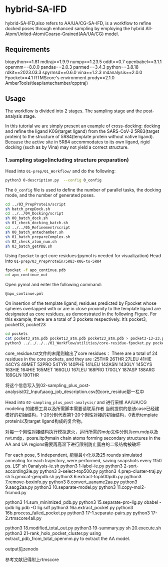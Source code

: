 # hybrid-SA-IFD

hybrid-SA-IFD,also refers to AA/UA/CG-SA-IFD, is a workflow to refine docked poses through enhanced sampling by employing the hybrid All-Atom/United-Atom/Coarse-Grained(AA/UA/CG) model. 

## Requirements
biopython==1.81
mdtraj==1.9.9
numpy==1.23.5
oddt==0.7
openbabel==3.1.1
openmm==8.0.0
pandas==2.0.3
parmed==3.4.3
python==3.8.18
rdkit==2023.03.3
spyrmsd==0.6.0
vina==1.2.3
mdanalysis==2.0.0
Fpocket==4.1
RTMScore's environment
prody==2.1.0
AmberTools(tleap/antechamber/cpptraj)

## Usage
The workflow is divided into 2 stages. The sampling stage and the post-analysis stage.

In this tutorial we are simply present an example of cross-docking: docking and refine the ligand K0G(target ligand) from the SARS-CoV-2 5R83(target protein) to the structure of 5R84(template protein without native ligand). Because the active site in 5R84 accommodates to its own ligand, rigid docking (such as by Vina) may not yield a correct structure.

### 1.sampling stage(including structure preparation)
Head into `01-prep/01_Workflow/` and do the following:
```bash
python3 0-description.py  --config 0_config
```
The `0_config` file is used to define the number of parallel tasks, the docking mode, and the number of generated poses.
```bash
cd ../03_PrepProtein/script
sh batch_prepDock.sh
cd ../../04_Docking/script
sh 00_batch_dock.sh
sh 01_check_docking_batch.sh
cd ../../05_Refinement/script
sh 00_batch_antechamber.sh
sh 01_batch_prepareComplex.sh
sh 02_check_atom_num.sh
sh 03_batch_getPDB.sh
```
Using `Fpocket` to get core residues:(pymol is needed for visualization)
Head into `01-prep/03_PrepProtein/5R83-K0G-to-5R84`
```bash
fpocket -f apo_continue.pdb
cd apo_continue_out
```
Open pymol and enter the following command:
```bash
@apo_continue.pml
```
On insertion of the template ligand, residues predicted by Fpocket whose spheres overlapped with or are in close proximity to the template ligand are designated as core residues, as demonstrated in the following Figure. For this example, there are a total of 3 pockets respectively. It’s pocket3, pocket13, pocket23
```bash
cd pockets
cat pocket3_atm.pdb pocket13_atm.pdb pocket23_atm.pdb > pocket3-13-23.pdb
python3 ../../../../01_Workflow/utilities/core-residue-fpocket.py pocket3-13-23.pdb > core_residue.txt
```
core_residue.txt文件的末尾则输出了core residues：
There are a total of 24 residues in the core pockets, and they are :25THR 26THR 27LEU 41HIE 44CYS 49MET 52PRO 54TYR 140PHE 141LEU 142ASN 143GLY 145CYS 163HIE 164HIE 165MET 166GLU 167LEU 168PRO 170GLY 187ASP 188ARG 189GLN 190THR



将这个信息写入到02-sampling_plus_post-analysis\02_Input\aacg_job_description.csv的core_residue那一栏中

Head into `02-sampling_plus_post-analysis/` and 进行采样
AA/UA/CG modeling 的建模工具以及所需脚本需要请联系作者
当前提供的是该case已经建模好的初始结构，1-20分别代表第1-20个刚性对接的初始结构，0表示template protein以及target ligand构成的复合物。

对每一个刚性对接结构执行模拟退火，运行所需的mdp文件分别为em.mdp以及nvt.mdp，posre.itp为main chain atoms forming secondary structures in the AA and UA regions需要再高温下进行限制防止蛋白的二级结构被破坏

For each pose, 5 independent, 能量最小化以及25 rounds simulated annealing for each trajectory, were performed, saving snapshots every 1150 ps.
LSF
sh 0analysis-ie.sh
python3 1-label-ie.py
python3 2-sort-according2ie.py
python3 3-select-top500.py
python3 4.prep-cluster-traj.py
sh 5.gmxcat-genpdb.sh
python3 6.extract-top500pdb.py
python3 7.remove-boxinfo.py
python3 8.convert_uaname2aa.py
python3 9.aacg2aa.py
python3 10.separate-model.py
python3 11.copy-mol2-frcmod.py

python3 14.sum_minimized_pdb.py
python3 15.separate-pro-lig.py
obabel -ipdb lig.pdb -O lig.sdf
python3 16a.extract_pocket.py
python3 16b.process_failed_pocket.py
python3 17-1.separate-pairs.py
python3 17-2.rtmscore4all.py

python3 18.modified_total_out.py
python3 19-summary.py
sh 20.execute.sh
python3 21-rank_holo_pocket_cluster.py
 using extract_pdb_from_total_openmm.py to extract the AA model.

output见zenodo


参考文献记得附上rtmscore